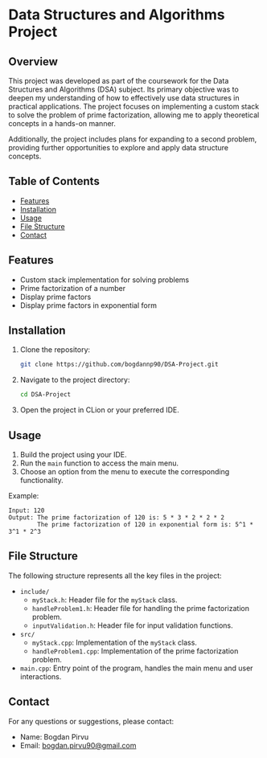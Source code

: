 # Data Structures and Algorithms Project

## Overview

This project was developed as part of the coursework for the Data Structures and Algorithms (DSA) subject. Its primary objective was to deepen my understanding of how to effectively use data structures in practical applications. The project focuses on implementing a custom stack to solve the problem of prime factorization, allowing me to apply theoretical concepts in a hands-on manner.

Additionally, the project includes plans for expanding to a second problem, providing further opportunities to explore and apply data structure concepts.

## Table of Contents
- [Features](#features)
- [Installation](#installation)
- [Usage](#usage)
- [File Structure](#file-structure)
- [Contact](#contact)

## Features
- Custom stack implementation for solving problems
- Prime factorization of a number
- Display prime factors
- Display prime factors in exponential form

## Installation
1. Clone the repository:
    ```sh
    git clone https://github.com/bogdannp90/DSA-Project.git
    ```
2. Navigate to the project directory:
    ```sh
    cd DSA-Project
    ```
3. Open the project in CLion or your preferred IDE.

## Usage
1. Build the project using your IDE.
2. Run the `main` function to access the main menu.
3. Choose an option from the menu to execute the corresponding functionality.

Example:

    Input: 120
    Output: The prime factorization of 120 is: 5 * 3 * 2 * 2 * 2
            The prime factorization of 120 in exponential form is: 5^1 * 3^1 * 2^3


## File Structure
The following structure represents all the key files in the project:

- `include/`
  - `myStack.h`: Header file for the `myStack` class.
  - `handleProblem1.h`: Header file for handling the prime factorization problem.
  - `inputValidation.h`: Header file for input validation functions.
- `src/`
  - `myStack.cpp`: Implementation of the `myStack` class.
  - `handleProblem1.cpp`: Implementation of the prime factorization problem.
- `main.cpp`: Entry point of the program, handles the main menu and user interactions.

## Contact
For any questions or suggestions, please contact:
- Name: Bogdan Pirvu
- Email: bogdan.pirvu90@gmail.com
